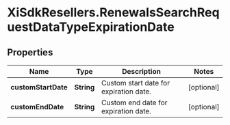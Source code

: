 # XiSdkResellers.RenewalsSearchRequestDataTypeExpirationDate

## Properties

Name | Type | Description | Notes
------------ | ------------- | ------------- | -------------
**customStartDate** | **String** | Custom start date for expiration date. | [optional] 
**customEndDate** | **String** | Custom end date for expiration date. | [optional] 


